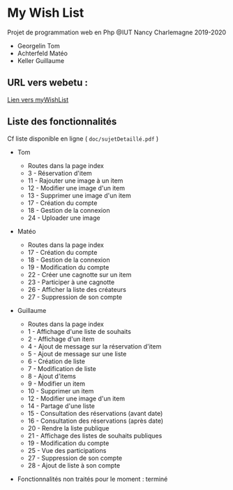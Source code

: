 
# My Wish List

Projet de programmation web en Php
@IUT Nancy Charlemagne
2019-2020

 - Georgelin Tom
 - Achterfeld Matéo
 - Keller Guillaume
 
## URL vers webetu :

[Lien vers myWishList](https://webetu.iutnc.univ-lorraine.fr/www/keller73u/myWishList)

## Liste des fonctionnalités

Cf liste disponible en ligne ( `doc/sujetDetaillé.pdf` )

 - Tom
	 - Routes dans la page index
	 - 3 - Réservation d'item
	 - 11 - Rajouter une image à un item
	 - 12 - Modifier une image d'un item
	 - 13 - Supprimer une image d'un item
	 - 17 - Création du compte
	 - 18 - Gestion de la connexion
	 - 24 - Uploader une image
 - Matéo
	 - Routes dans la page index
	 - 17 - Création du compte
	 - 18 - Gestion de la connexion
	 - 19 - Modification du compte
	 - 22 - Créer une cagnotte sur un item
	 - 23 - Participer à une cagnotte
	 - 26 - Afficher la liste des créateurs
	 - 27 - Suppression de son compte

 - Guillaume
	 - Routes dans la page index
	 - 1 - Affichage d'une liste de souhaits
	 - 2 - Affichage d'un item
	 - 4 - Ajout de message sur la réservation d'item
	 - 5 - Ajout de message sur une liste
	 - 6 - Création de liste
	 - 7 - Modification de liste
	 - 8 - Ajout d'items
	 - 9 - Modifier un item
	 - 10 - Supprimer un item
	 - 12 - Modifier une image d'un item
	 - 14 - Partage d'une liste
	 - 15 - Consultation des réservations (avant date)
	 - 16 - Consultation des réservations (après date)
	 - 20 - Rendre la liste publique
	 - 21 - Affichage des listes de souhaits publiques 
	 - 19 - Modification du compte
	 - 25 - Vue des participations
	 - 27 - Suppression de son compte
	 - 28 - Ajout de liste à son compte
	 
- Fonctionnalités non traités pour le moment : terminé
